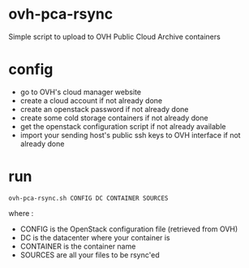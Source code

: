 # ovh-pca-rsync

Simple script to upload to OVH Public Cloud Archive containers

# config

- go to OVH's cloud manager website
- create a cloud account if not already done
- create an openstack password if not already done
- create some cold storage containers if not already done
- get the openstack configuration script if not already available
- import your sending host's public ssh keys to OVH interface if not already done

# run

    ovh-pca-rsync.sh CONFIG DC CONTAINER SOURCES

where :

- CONFIG is the OpenStack configuration file (retrieved from OVH)
- DC is the datacenter where your container is
- CONTAINER is the container name
- SOURCES are all your files to be rsync'ed
